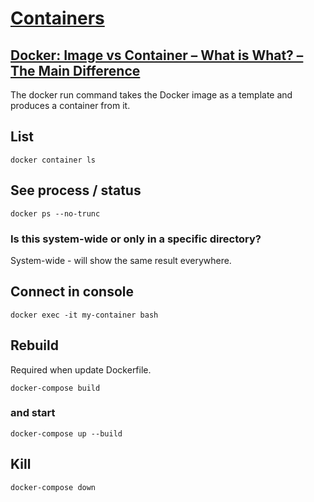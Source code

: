 # [Containers](https://docs.docker.com/get-started/#test-docker-installation)

## [Docker: Image vs Container – What is What? – The Main Difference](https://www.shellhacks.com/docker-image-vs-container/)

The docker run command takes the Docker image as a template and produces a container from it.

## List

```shell
docker container ls
```

## See process / status

```shell
docker ps --no-trunc
```

### Is this system-wide or only in a specific directory?

System-wide - will show the same result everywhere.


## Connect in console

```shell
docker exec -it my-container bash
```

## Rebuild

Required when update Dockerfile.

```shell
docker-compose build
```

### and start

```shell
docker-compose up --build
```

## Kill

```shell
docker-compose down
```